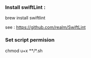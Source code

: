 
### Install swiftLint :
brew install swiftlint

see : https://github.com/realm/SwiftLint


### Set script permision
chmod u+x **/*.sh
